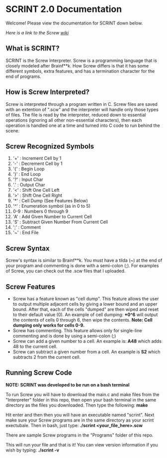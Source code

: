 # SCRINT 2.0 Documentation
Welcome! Please view the documentation for SCRINT down below.

*Here is a link to the Screw [wiki](https://esolangs.org/wiki/Screw)*

## What is SCRINT?
SCRINT is the Screw Interpreter. Screw is a programming language that is closely modeled after Brainf\*\*k. How Screw differs is that it has some different symbols, extra features, and has a termination character for the end of programs.

## How is Screw Interpreted?
Screw is interpreted through a program written in C. Screw files are saved with an extention of ".scw" and the interpreter will handle only those types of files. The file is read by the interpreter, reduced down to essential operations (ignoring all other non-essential characters), then each operation is handled one at a time and turned into C code to run behind the scene.

## Screw Recognized Symbols
1.  '+'  :  Increment Cell by 1
2.  '-'  :  Decrement Cell by 1
3.  '{'  :  Begin Loop
4.  '}'  :  End Loop
5.  '?'  :  Input Char
6.  '.'   :  Output Char
7.  '<'  :  Shift One Cell Left
8.  '>'  :  Shift One Cell Right
9.  '\*'  : Cell Dump (See Features Below)
10. '^'  : Enumeration symbol (as in 0 to 5)
11. 0-9  : Numbers 0 through 9
12. 'A'  : Add Given Number to Current Cell
13. 'S'  : Subtract Given Number From Current Cell
12. ';'  : Comment
13. '~'  :  End File

## Screw Syntax
Screw's syntax is similar to Brainf\*\*k. You must have a tilda (~) at the end of your program and commenting is done with a semi-colon (;). For examples of Screw, you can check out the .scw files that I uploaded.

## Screw Features
- Screw has a feature known as "cell dump". This feature allows the user to output multiple adjacent cells by giving a lower bound and an upper bound. After that, each of the cells "dumped" are then wiped and reset to their default value (0). An example of cell dumping: **\*0^6** will output the contents of cells 0 through 6, then wipe the contents. **Note: Cell dumping only works for cells 0-9.**
- Screw has commenting. This feature allows only for single-line commenting and is done by using a semi-colon (;)
- Screw can add a given number to a cell. An example is: **A48** which adds 48 to the current cell.
- Screw can subtract a given number from a cell. An example is **S2** which subtracts 2 from the current cell.

## Running Screw Code
**NOTE: SCRINT was developed to be run on a bash terminal**

To run Screw you will have to download the main.c and make files from the "Interpreter" folder in this repo, then open your bash terminal in the same directory as the files you downloaded. Then type the following: 
**make**

Hit enter and then then you will have an executable named "scrint". Next make sure your Screw programs are in the same directory as your scrint exectubale. Then in bash, just type:                                                                                                 **./scrint <your_file_here>.scw**

There are sample Screw programs in the "Programs" folder of this repo.

This will run your file and that is it! You can view version information if you wish by typing:                                         **./scrint -v**
